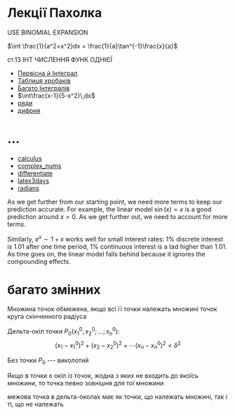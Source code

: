 # Лекції Пахолка

USE BINOMIAL EXPANSION

$\int \frac{1}{a^2+x^2}dx = \frac{1}{a}\tan^{-1}\frac{x}{a}$

ст.13 ІНТ ЧИСЛЕННЯ ФУНК ОДНІЄЇ

* [Первісна й Інтеграл](Primitive_Integral)
* [Таблиця хробаків](common-integrals)
* [Багато Інтегралів](qirw)
* $\int\frac{x-1}{5-x^2}\,dx$
* [ряди](series)
* [дифрня](difeq)

# ...

* [calculus](calculus)
* [complex_nums](complex_nums)
* [differentiate](differentiate)
* [latex3days](latex3days)
* [radians](radians)

As we get further from our starting point, we need more terms to keep our prediction accurate. For example, the linear model $\sin(x) = x$ is a good prediction around $x=0$. As we get further out, we need to account for more terms.

Similarly, $e^x \sim 1 + x$ works well for small interest rates: 1% discrete interest is 1.01 after one time period, 1% continuous interest is a tad higher than 1.01. As time goes on, the linear model falls behind because it ignores the compounding effects.

# багато змінних

Множина точок обмежена, якщо всі її точки належать множині точок круга скінченного радіуса

Дельта-окіл точки $P_0(x_1^0; x_2^0; \dots; x_n^0)$:
$$
(x_1-x_1^0)^2+
(x_2-x_2^0)^2+
\cdots
(x_n-x_n^0)^2<\delta^2
$$

Без точки $P_0$ --- виколотий

Якщо в точки є окіл із точок, жодна з яких не входить до якоїсь множини,
то точка певно зовнішня для тої множини

межова точка в дельта-околах має як точки, що належать множині, так і ті, що не належать
